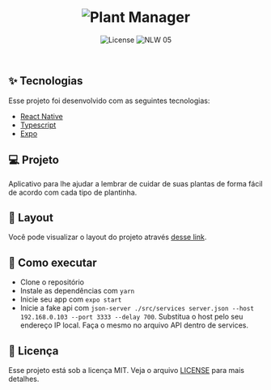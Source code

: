 <h1 align="center">
  <img alt="Plant Manager" title="Plant Manager" src="https://www.google.com/url?sa=i&url=https%3A%2F%2Fgithubmemory.com%2Frepo%2Frocketseat-education%2Fnlw-05-react-native&psig=AOvVaw131y8OdLo881CiG_vmVYeN&ust=1633348369717000&source=images&cd=vfe&ved=0CAsQjRxqFwoTCPDczf2WrvMCFQAAAAAdAAAAABAD" />
</h1>

<p align="center">
  <img alt="License" src="https://img.shields.io/static/v1?label=license&message=MIT&color=32B768&labelColor=000000">

 <img src="https://img.shields.io/static/v1?label=NLW&message=05&color=32B768&labelColor=000000" alt="NLW 05" />
</p>

<br>

<!-- <p align="center">
  <img alt="Plant Manager" src=".github/plantmanager.png" width="100%">
</p> -->

## ✨ Tecnologias

Esse projeto foi desenvolvido com as seguintes tecnologias:

- [React Native](https://reactnative.dev/)
- [Typescript](https://www.typescriptlang.org/)
- [Expo](https://expo.io/)

## 💻 Projeto

Aplicativo para lhe ajudar a lembrar de cuidar de suas plantas de forma fácil de acordo com cada tipo de plantinha.

## 🔖 Layout

Você pode visualizar o layout do projeto através [desse link](https://www.figma.com/file/IhQRtrOZdu3TrvkPYREzOy/PlantManager/duplicate).

## 🚀 Como executar

- Clone o repositório
- Instale as dependências com `yarn`
- Inicie seu app com `expo start`
- Inicie a fake api com `json-server ./src/services server.json --host 192.168.0.103 --port 3333 --delay 700`. Substitua o host pelo seu endereço IP local. Faça o mesmo no arquivo API dentro de services.

## 📄 Licença

Esse projeto está sob a licença MIT. Veja o arquivo [LICENSE](LICENSE.md) para mais detalhes.
